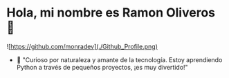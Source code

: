 # Hola, mi nombre es Ramon Oliveros 👋

![https://github.com/monradev](./Github_Profile.png)

- 🌱 "Curioso por naturaleza y amante de la tecnología. Estoy aprendiendo Python a través de pequeños proyectos, ¡es muy divertido!"

<!---
Monradev/Monradev is a ✨ special ✨ repository because its `README.md` (this file) appears on your GitHub profile.
You can click the Preview link to take a look at your changes.
--->

